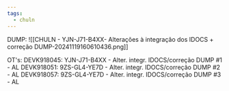 ```yaml
---
tags:
  - chuln
---
```

DUMP: 
![[CHULN - YJN-J71-B4XX- Alterações à integração dos IDOCS + correção DUMP-20241119160610436.png]]

OT's:
DEVK918045: YJN-J71-B4XX - Alter. integr. IDOCS/correção DUMP #1 - AL
DEVK918051: 9ZS-GL4-YE7D - Alter. integr. IDOCS/correção DUMP #2 - AL
DEVK918057: 9ZS-GL4-YE7D - Alter. integr. IDOCS/correção DUMP #3 - AL